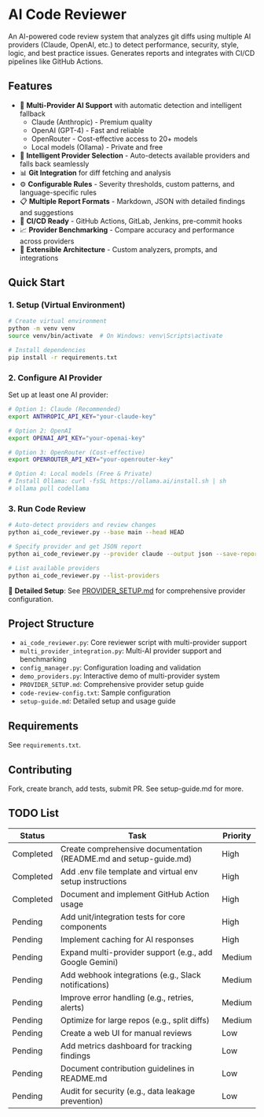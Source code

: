 # AI Code Reviewer

An AI-powered code review system that analyzes git diffs using multiple AI providers (Claude, OpenAI, etc.) to detect performance, security, style, logic, and best practice issues. Generates reports and integrates with CI/CD pipelines like GitHub Actions.

## Features
- 🤖 **Multi-Provider AI Support** with automatic detection and intelligent fallback
  - Claude (Anthropic) - Premium quality
  - OpenAI (GPT-4) - Fast and reliable
  - OpenRouter - Cost-effective access to 20+ models
  - Local models (Ollama) - Private and free
- 🔄 **Intelligent Provider Selection** - Auto-detects available providers and falls back seamlessly
- 📊 **Git Integration** for diff fetching and analysis
- ⚙️ **Configurable Rules** - Severity thresholds, custom patterns, and language-specific rules
- 📋 **Multiple Report Formats** - Markdown, JSON with detailed findings and suggestions
- 🚀 **CI/CD Ready** - GitHub Actions, GitLab, Jenkins, pre-commit hooks
- 📈 **Provider Benchmarking** - Compare accuracy and performance across providers
- 🔧 **Extensible Architecture** - Custom analyzers, prompts, and integrations

## Quick Start

### 1. Setup (Virtual Environment)
```bash
# Create virtual environment
python -m venv venv
source venv/bin/activate  # On Windows: venv\Scripts\activate

# Install dependencies
pip install -r requirements.txt
```

### 2. Configure AI Provider
Set up at least one AI provider:
```bash
# Option 1: Claude (Recommended)
export ANTHROPIC_API_KEY="your-claude-key"

# Option 2: OpenAI
export OPENAI_API_KEY="your-openai-key"

# Option 3: OpenRouter (Cost-effective)
export OPENROUTER_API_KEY="your-openrouter-key"

# Option 4: Local models (Free & Private)
# Install Ollama: curl -fsSL https://ollama.ai/install.sh | sh
# ollama pull codellama
```

### 3. Run Code Review
```bash
# Auto-detect providers and review changes
python ai_code_reviewer.py --base main --head HEAD

# Specify provider and get JSON report
python ai_code_reviewer.py --provider claude --output json --save-report review.json

# List available providers
python ai_code_reviewer.py --list-providers
```

📖 **Detailed Setup**: See [PROVIDER_SETUP.md](PROVIDER_SETUP.md) for comprehensive provider configuration.

## Project Structure
- `ai_code_reviewer.py`: Core reviewer script with multi-provider support
- `multi_provider_integration.py`: Multi-AI provider support and benchmarking
- `config_manager.py`: Configuration loading and validation
- `demo_providers.py`: Interactive demo of multi-provider system
- `PROVIDER_SETUP.md`: Comprehensive provider setup guide
- `code-review-config.txt`: Sample configuration
- `setup-guide.md`: Detailed setup and usage guide

## Requirements
See `requirements.txt`.

## Contributing
Fork, create branch, add tests, submit PR. See setup-guide.md for more.

## TODO List

| Status     | Task                                                                 | Priority |
|------------|----------------------------------------------------------------------|----------|
| Completed | Create comprehensive documentation (README.md and setup-guide.md)    | High    |
| Completed | Add .env file template and virtual env setup instructions            | High    |
| Completed | Document and implement GitHub Action usage                           | High    |
| Pending   | Add unit/integration tests for core components                       | High    |
| Pending   | Implement caching for AI responses                                   | High    |
| Pending   | Expand multi-provider support (e.g., add Google Gemini)              | Medium  |
| Pending   | Add webhook integrations (e.g., Slack notifications)                 | Medium  |
| Pending   | Improve error handling (e.g., retries, alerts)                       | Medium  |
| Pending   | Optimize for large repos (e.g., split diffs)                         | Medium  |
| Pending   | Create a web UI for manual reviews                                   | Low     |
| Pending   | Add metrics dashboard for tracking findings                          | Low     |
| Pending   | Document contribution guidelines in README.md                        | Low     |
| Pending   | Audit for security (e.g., data leakage prevention)                   | Low     |

<!-- Security scan triggered at 2025-09-01 23:10:28 -->

<!-- Security scan triggered at 2025-09-07 01:47:16 -->
